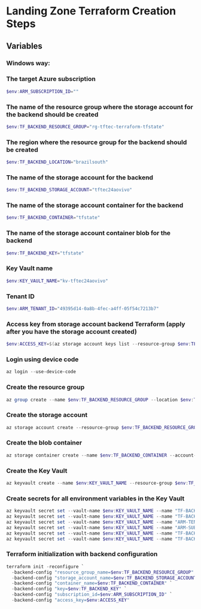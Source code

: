 # Landing Zone Terraform Creation Steps

## Variables

### Windows way:

### The target Azure subscription
```powershell
$env:ARM_SUBSCRIPTION_ID=""
```

### The name of the resource group where the storage account for the backend should be created
```powershell
$env:TF_BACKEND_RESOURCE_GROUP="rg-tftec-terraform-tfstate"
```

### The region where the resource group for the backend should be created
```powershell
$env:TF_BACKEND_LOCATION="brazilsouth"
```

### The name of the storage account for the backend
```powershell
$env:TF_BACKEND_STORAGE_ACCOUNT="tftec24aovivo"
```

### The name of the storage account container for the backend
```powershell
$env:TF_BACKEND_CONTAINER="tfstate"
```

### The name of the storage account container blob for the backend
```powershell
$env:TF_BACKEND_KEY="tfstate"
```

### Key Vault name
```powershell
$env:KEY_VAULT_NAME="kv-tftec24aovivo"
```

### Tenant ID
```powershell
$env:ARM_TENANT_ID="49395d14-0a8b-4fec-a4ff-05f54c7213b7"
```

### Access key from storage account backend Terraform (apply after you have the storage account created)
```powershell
$env:ACCESS_KEY=$(az storage account keys list --resource-group $env:TF_BACKEND_RESOURCE_GROUP --account-name $env:TF_BACKEND_STORAGE_ACCOUNT --query "[0].value" --output tsv)
```

### Login using device code
```powershell
az login --use-device-code
```

### Create the resource group
```powershell
az group create --name $env:TF_BACKEND_RESOURCE_GROUP --location $env:TF_BACKEND_LOCATION
```

### Create the storage account
```powershell
az storage account create --resource-group $env:TF_BACKEND_RESOURCE_GROUP --name $env:TF_BACKEND_STORAGE_ACCOUNT --sku Standard_LRS --encryption-services blob --location $env:TF_BACKEND_LOCATION
```

### Create the blob container
```powershell
az storage container create --name $env:TF_BACKEND_CONTAINER --account-name $env:TF_BACKEND_STORAGE_ACCOUNT
```

### Create the Key Vault
```powershell
az keyvault create --name $env:KEY_VAULT_NAME --resource-group $env:TF_BACKEND_RESOURCE_GROUP --location $env:TF_BACKEND_LOCATION --enable-rbac-authorization $false
```

### Create secrets for all environment variables in the Key Vault
```powershell
az keyvault secret set --vault-name $env:KEY_VAULT_NAME --name "TF-BACKEND-STORAGE-ACCOUNT" --value $env:TF_BACKEND_STORAGE_ACCOUNT
az keyvault secret set --vault-name $env:KEY_VAULT_NAME --name "TF-BACKEND-KEY" --value $env:TF_BACKEND_KEY
az keyvault secret set --vault-name $env:KEY_VAULT_NAME --name "ARM-TENANT-ID" --value $env:ARM_TENANT_ID
az keyvault secret set --vault-name $env:KEY_VAULT_NAME --name "ARM-SUBSCRIPTION-ID" --value $env:ARM_SUBSCRIPTION_ID
az keyvault secret set --vault-name $env:KEY_VAULT_NAME --name "TF-BACKEND-RESOURCE-GROUP" --value $env:TF_BACKEND_RESOURCE_GROUP
az keyvault secret set --vault-name $env:KEY_VAULT_NAME --name "TF-BACKEND-CONTAINER" --value $env:TF_BACKEND_CONTAINER
```

### Terraform initialization with backend configuration
```powershell
terraform init -reconfigure `
  -backend-config "resource_group_name=$env:TF_BACKEND_RESOURCE_GROUP" `
  -backend-config "storage_account_name=$env:TF_BACKEND_STORAGE_ACCOUNT" `
  -backend-config "container_name=$env:TF_BACKEND_CONTAINER" `
  -backend-config "key=$env:TF_BACKEND_KEY" `
  -backend-config "subscription_id=$env:ARM_SUBSCRIPTION_ID" `
  -backend-config "access_key=$env:ACCESS_KEY"
```